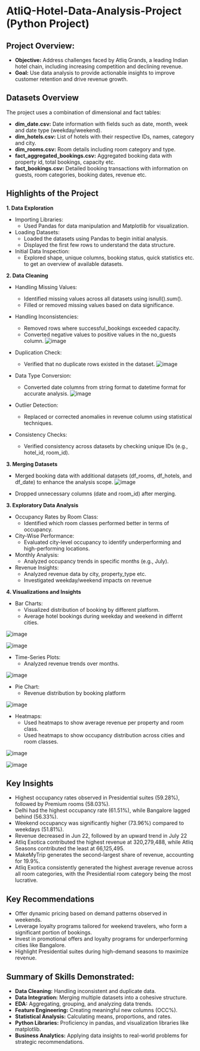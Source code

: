 # AtliQ-Hotel-Data-Analysis-Project (Python Project)

## **Project Overview:**

- **Objective:** Address challenges faced by Atliq Grands, a leading Indian hotel chain, including increasing competition and declining revenue.
- **Goal:** Use data analysis to provide actionable insights to improve customer retention and drive revenue growth.

## **Datasets Overview**
The project uses a combination of dimensional and fact tables:

- **dim_date.csv:** Date information with fields such as date, month, week and date type (weekday/weekend).
- **dim_hotels.csv:** List of hotels with their respective IDs, names, category and city.
- **dim_rooms.csv:** Room details including room category and type.
- **fact_aggregated_bookings.csv:** Aggregated booking data with property id, total bookings, capacity etc.
- **fact_bookings.csv:** Detailed booking transactions with information on guests, room categories, booking dates, revenue etc.

## **Highlights of the Project**
**1. Data Exploration**
- Importing Libraries:
  - Used Pandas for data manipulation and Matplotlib for visualization.
- Loading Datasets:
  -  Loaded the datasets using Pandas to begin initial analysis.
  -  Displayed the first few rows to understand the data structure.
- Initial Data Inspection:
  - Explored shape, unique columns, booking status, quick statistics etc. to get an overview of available datasets.

**2. Data Cleaning**
- Handling Missing Values:
  - Identified missing values across all datasets using isnull().sum().
  - Filled or removed missing values based on data significance.
- Handling Inconsistencies:
  - Removed rows where successful_bookings exceeded capacity.
  - Converted negative values to positive values in the no_guests column.
![image](https://github.com/user-attachments/assets/2f4353f3-2f54-47f2-b1b2-6f809add0333)

- Duplication Check:
  - Verified that no duplicate rows existed in the dataset.
![image](https://github.com/user-attachments/assets/76d1bf72-7f7a-44e4-a5a0-ab6922169a1e)

- Data Type Conversion:
  - Converted date columns from string format to datetime format for accurate analysis.
 ![image](https://github.com/user-attachments/assets/2f37c229-7e16-4da5-9d1b-2874f7a00b6a)

- Outlier Detection:
  - Replaced or corrected anomalies in revenue column using statistical techniques.
- Consistency Checks:
  - Verified consistency across datasets by checking unique IDs (e.g., hotel_id, room_id).

**3. Merging Datasets**
- Merged booking data with additional datasets (df_rooms, df_hotels, and df_date) to enhance the analysis scope.
![image](https://github.com/user-attachments/assets/20c519ff-e2fd-4934-9658-99309393a71a)

- Dropped unnecessary columns (date and room_id) after merging.
 
**3. Exploratory Data Analysis**
- Occupancy Rates by Room Class:
  - Identified which room classes performed better in terms of occupancy.
- City-Wise Performance:
  - Evaluated city-level occupancy to identify underperforming and high-performing locations.
- Monthly Analysis:
  - Analyzed occupancy trends in specific months (e.g., July).
- Revenue Insights:
  - Analyzed revenue data by city, property_type etc.
  - Investigated weekday/weekend impacts on revenue
    
**4. Visualizations and Insights**
- Bar Charts:
  - Visualized distribution of booking by different platform.
  - Average hotel bookings during weekday and weekend in differnt cities.
  
![image](https://github.com/user-attachments/assets/afe955f6-bf70-40a7-807e-e549b42a535a)

![image](https://github.com/user-attachments/assets/585f28cd-cbcb-4563-b3b6-702ee65ee32b)
- Time-Series Plots:
  - Analyzed revenue trends over months.

![image](https://github.com/user-attachments/assets/782212b6-718e-479e-9aa3-41e8443053c4)

- Pie Chart:
  - Revenue distribution by booking platform

 ![image](https://github.com/user-attachments/assets/22e7de17-f466-4cc4-b801-a427ba9a9a0d)
 
- Heatmaps:
  - Used heatmaps to show average revenue per property and room class.
  - Used heatmaps to show occupancy distribution across cities and room classes.
 
![image](https://github.com/user-attachments/assets/7463286a-8ba7-4648-8fc9-d9d5bf26302d)

![image](https://github.com/user-attachments/assets/a1c398dc-2317-47fe-b609-6cd551ee4f55)

## **Key Insights**
- Highest occupancy rates observed in Presidential suites (59.28%), followed by Premium rooms (58.03%).
- Delhi had the highest occupancy rate (61.51%), while Bangalore lagged behind (56.33%).
- Weekend occupancy was significantly higher (73.96%) compared to weekdays (51.81%).
- Revenue decreased in Jun 22, followed by an upward trend in July 22
- Atliq Exotica contributed the highest revenue at 320,279,488, while Atliq Seasons contributed the least at 66,125,495.
- MakeMyTrip generates the second-largest share of revenue, accounting for 19.9%.
- Atliq Exotica consistently generated the highest average revenue across all room categories, with the Presidential room category being the most lucrative.

## **Key Recommendations**
- Offer dynamic pricing based on demand patterns observed in weekends.
- Leverage loyalty programs tailored for weekend travelers, who form a significant portion of bookings.
- Invest in promotional offers and loyalty programs for underperforming cities like Bangalore.
- Highlight Presidential suites during high-demand seasons to maximize revenue.

## **Summary of Skills Demonstrated:**
- **Data Cleaning:** Handling inconsistent and duplicate data.
- **Data Integration:** Merging multiple datasets into a cohesive structure.
- **EDA:** Aggregating, grouping, and analyzing data trends.
- **Feature Engineering:** Creating meaningful new columns (OCC%).
- **Statistical Analysis:** Calculating means, proportions, and rates.
- **Python Libraries:** Proficiency in pandas, and visualization libraries like matplotlib.
- **Business Analytics:** Applying data insights to real-world problems for strategic recommendations.












